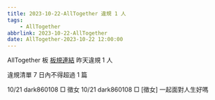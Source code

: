 ```yaml
---
title: 2023-10-22-AllTogether 違規 1 人
tags:
    - AllTogether
abbrlink: 2023-10-22-AllTogether
date: AllTogether-2023-10-22 12:00:00
---
```

AllTogether 板 [板規連結](https://www.ptt.cc/bbs/AllTogether/M.1643211430.A.5FB.html)
昨天違規 1 人
<!-- more -->

違規清單
7 日內不得超過 1 篇

10/21 dark860108 □ 徵女
10/21 dark860108 □ [徵女] 一起面對人生好嗎